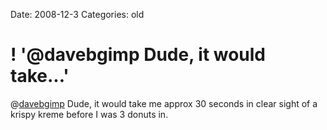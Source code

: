 Date: 2008-12-3
Categories: old

# ! '@davebgimp Dude, it would take...'

@<a href="http://twitter.com/davebgimp">davebgimp</a> Dude, it would take me approx 30 seconds in clear sight of a krispy kreme before I was 3 donuts in.

